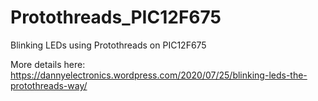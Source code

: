 # Protothreads_PIC12F675
Blinking LEDs using Protothreads on PIC12F675

More details here: https://dannyelectronics.wordpress.com/2020/07/25/blinking-leds-the-protothreads-way/

